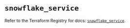 # `snowflake_service`

Refer to the Terraform Registry for docs: [`snowflake_service`](https://registry.terraform.io/providers/snowflakedb/snowflake/2.5.0/docs/resources/service).
